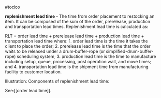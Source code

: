 #tocico

<b>replenishment lead time</b> - The time from order placement to restocking an item.  It can be composed of the sum of the order, prerelease, production and transportation lead times.  Replenishment lead time is calculated as:  

 
 
RLT  = order lead time + prerelease lead time + production lead time + transportation lead time 
 where: 1.  order lead time is the time it takes the client to place the order;  2.  prerelease lead time is the time that the order waits to be released under a drum-buffer-rope (or 
simplified-drum-buffer-rope) scheduling system; 
3.  production lead time is the time to manufacture including setup, queue, processing, post operation 
wait, and move times; and 
4.  transportation lead time is the shipment time from manufacturing facility to customer location.

Illustration:  Components of replenishment lead time: 









See:[[order lead time]].
